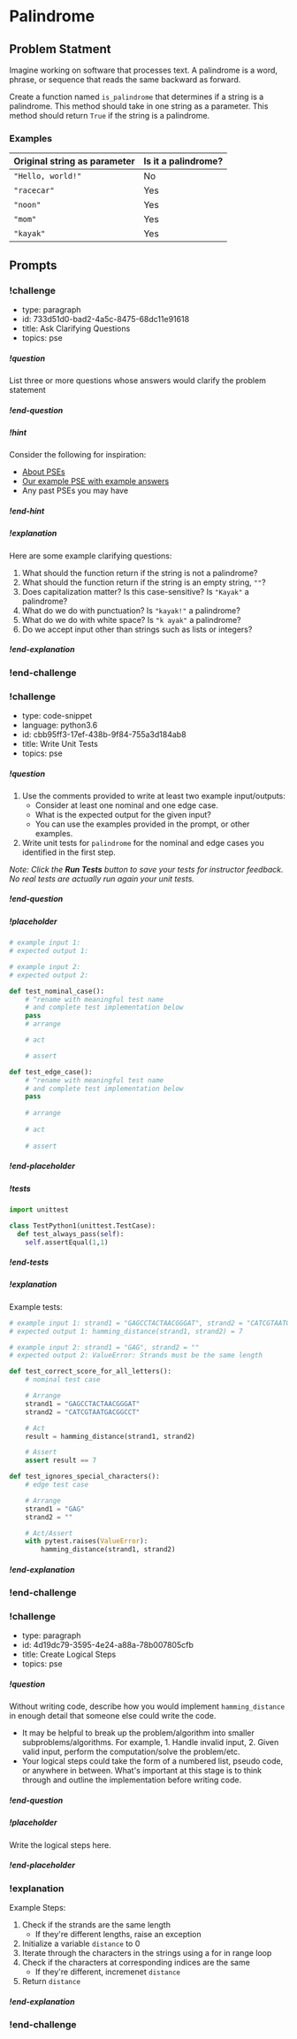 # Palindrome

## Problem Statment

Imagine working on software that processes text. A palindrome is a word, phrase, or sequence that reads the same backward as forward.

Create a function named `is_palindrome` that determines if a string is a palindrome. This method should take in one string as a parameter. This method should return `True` if the string is a palindrome.

### Examples

| Original string as parameter | Is it a palindrome? |
| ---------------------------- | ------------------- |
| `"Hello, world!"`            | No                  |
| `"racecar"`                  | Yes                 |
| `"noon"`                     | Yes                 |
| `"mom"`                      | Yes                 |
| `"kayak"`                    | Yes                 |

## Prompts

<!-- Question 1 -->
<!-- prettier-ignore-start -->
### !challenge
* type: paragraph
* id: 733d51d0-bad2-4a5c-8475-68dc11e91618
* title: Ask Clarifying Questions
* topics: pse
##### !question

List three or more questions whose answers would clarify the problem statement

##### !end-question
##### !hint

Consider the following for inspiration:

- [About PSEs](../about-pses/about-pses.md)
- [Our example PSE with example answers](../about-pses/example-pse.md)
- Any past PSEs you may have

##### !end-hint
##### !explanation

Here are some example clarifying questions:

1. What should the function return if the string is not a palindrome?
1. What should the function return if the string is an empty string, `""`?
1. Does capitalization matter? Is this case-sensitive? Is `"Kayak"` a palindrome?
1. What do we do with punctuation? Is `"kayak!"` a palindrome?
1. What do we do with white space? Is `"k ayak"` a palindrome?
1. Do we accept input other than strings such as lists or integers?

##### !end-explanation

### !end-challenge
<!-- prettier-ignore-end -->

<!-- Question 2 -->
<!-- prettier-ignore-start -->

### !challenge
* type: code-snippet
* language: python3.6
* id: cbb95ff3-17ef-438b-9f84-755a3d184ab8
* title: Write Unit Tests
* topics: pse
##### !question

1. Use the comments provided to write at least two example input/outputs:
    * Consider at least one nominal and one edge case.
    * What is the expected output for the given input?
    * You can use the examples provided in the prompt, or other examples.
2. Write unit tests for `palindrome` for the nominal and edge cases you identified in the first step.

*Note: Click the **Run Tests** button to save your tests for instructor feedback. No real tests are actually run again your unit tests.*

##### !end-question
##### !placeholder

```py
# example input 1:
# expected output 1:

# example input 2:
# expected output 2:

def test_nominal_case():
    # ^rename with meaningful test name
    # and complete test implementation below
    pass
    # arrange

    # act

    # assert

def test_edge_case():
    # ^rename with meaningful test name
    # and complete test implementation below
    pass
    
    # arrange
    
    # act
    
    # assert
```
##### !end-placeholder

##### !tests

```py
import unittest

class TestPython1(unittest.TestCase):
  def test_always_pass(self):
    self.assertEqual(1,1)
```

##### !end-tests
##### !explanation 

Example tests:

```python
# example input 1: strand1 = "GAGCCTACTAACGGGAT", strand2 = "CATCGTAATGACGGCCT"
# expected output 1: hamming_distance(strand1, strand2) = 7

# example input 2: strand1 = "GAG", strand2 = ""
# expected output 2: ValueError: Strands must be the same length

def test_correct_score_for_all_letters():
    # nominal test case

    # Arrange
    strand1 = "GAGCCTACTAACGGGAT"
    strand2 = "CATCGTAATGACGGCCT"

    # Act
    result = hamming_distance(strand1, strand2)

    # Assert
    assert result == 7

def test_ignores_special_characters():
    # edge test case

    # Arrange
    strand1 = "GAG"
    strand2 = ""

    # Act/Assert
    with pytest.raises(ValueError):
        hamming_distance(strand1, strand2)   
```

##### !end-explanation
### !end-challenge
<!-- prettier-ignore-end -->

<!-- Question 3 -->
<!-- prettier-ignore-start -->
### !challenge
* type: paragraph
* id: 4d19dc79-3595-4e24-a88a-78b007805cfb
* title: Create Logical Steps
* topics: pse
##### !question

Without writing code, describe how you would implement `hamming_distance` in enough detail that someone else could write the code. 
* It may be helpful to break up the problem/algorithm into smaller subproblems/algorithms. For example, 1. Handle invalid input, 2. Given valid input, perform the computation/solve the problem/etc.
* Your logical steps could take the form of a numbered list, pseudo code, or anywhere in between. What's important at this stage is to think through and outline the implementation before writing code.

##### !end-question

##### !placeholder

Write the logical steps here.

##### !end-placeholder

### !explanation

Example Steps: 

1. Check if the strands are the same length
    - If they're different lengths, raise an exception
2. Initialize a variable `distance` to 0
3. Iterate through the characters in the strings using a for in range loop
4. Check if the characters at corresponding indices are the same
    - If they're different, incremenet `distance`
5. Return `distance`

##### !end-explanation

### !end-challenge
<!-- prettier-ignore-end -->
